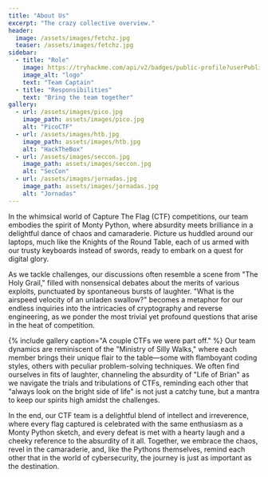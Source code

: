 ```yaml
---
title: "About Us"
excerpt: "The crazy collective overview."
header:
  image: /assets/images/fetchz.jpg
  teaser: /assets/images/fetchz.jpg
sidebar:
  - title: "Role"
    image: https://tryhackme.com/api/v2/badges/public-profile?userPublicId=183334
    image_alt: "logo"
    text: "Team Captain"
  - title: "Responsibilities"
    text: "Bring the team together"
gallery:
  - url: /assets/images/pico.jpg
    image_path: assets/images/pico.jpg
    alt: "PicoCTF"
  - url: /assets/images/htb.jpg
    image_path: assets/images/htb.jpg
    alt: "HackTheBox"
  - url: /assets/images/seccon.jpg
    image_path: assets/images/seccon.jpg
    alt: "SecCon"
  - url: /assets/images/jornadas.jpg
    image_path: assets/images/jornadas.jpg
    alt: "Jornadas"
---
```


In the whimsical world of Capture The Flag (CTF) competitions, our team embodies the spirit of Monty Python, where absurdity meets brilliance in a delightful dance of chaos and camaraderie. Picture us huddled around our laptops, much like the Knights of the Round Table, each of us armed with our trusty keyboards instead of swords, ready to embark on a quest for digital glory.

As we tackle challenges, our discussions often resemble a scene from "The Holy Grail," filled with nonsensical debates about the merits of various exploits, punctuated by spontaneous bursts of laughter. "What is the airspeed velocity of an unladen swallow?" becomes a metaphor for our endless inquiries into the intricacies of cryptography and reverse engineering, as we ponder the most trivial yet profound questions that arise in the heat of competition.

{% include gallery caption="A couple CTFs we were part off." %}
Our team dynamics are reminiscent of the "Ministry of Silly Walks," where each member brings their unique flair to the table—some with flamboyant coding styles, others with peculiar problem-solving techniques. We often find ourselves in fits of laughter, channeling the absurdity of "Life of Brian" as we navigate the trials and tribulations of CTFs, reminding each other that "always look on the bright side of life" is not just a catchy tune, but a mantra to keep our spirits high amidst the challenges.

In the end, our CTF team is a delightful blend of intellect and irreverence, where every flag captured is celebrated with the same enthusiasm as a Monty Python sketch, and every defeat is met with a hearty laugh and a cheeky reference to the absurdity of it all. Together, we embrace the chaos, revel in the camaraderie, and, like the Pythons themselves, remind each other that in the world of cybersecurity, the journey is just as important as the destination.
